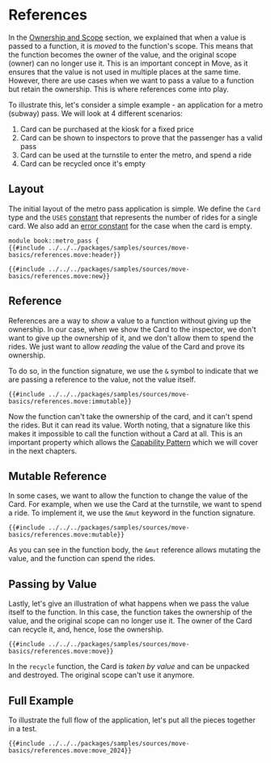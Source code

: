 # References

<!--

Chapter: Basic Syntax
Goal: Show what the borrow checker is and how it works.
Notes:
    - give the metro pass example
    - show why passing by reference is useful
    - mention that reference comparison is faster
    - references can be both mutable and immutable
    - immutable access to shared objects is faster
    - implicit copy
    - moving the value
    - unpacking a reference (mutable and immutable)

 -->

In the [Ownership and Scope](./ownership-and-scope.md) section, we explained that when a value is
passed to a function, it is _moved_ to the function's scope. This means that the function becomes
the owner of the value, and the original scope (owner) can no longer use it. This is an important
concept in Move, as it ensures that the value is not used in multiple places at the same time.
However, there are use cases when we want to pass a value to a function but retain the ownership.
This is where references come into play.

To illustrate this, let's consider a simple example - an application for a metro (subway) pass. We
will look at 4 different scenarios:

1. Card can be purchased at the kiosk for a fixed price
2. Card can be shown to inspectors to prove that the passenger has a valid pass
3. Card can be used at the turnstile to enter the metro, and spend a ride
4. Card can be recycled once it's empty

## Layout

The initial layout of the metro pass application is simple. We define the `Card` type and the `USES`
[constant](./constants.md) that represents the number of rides for a single card. We also add an
[error constant](./assert-and-abort.md#error-constants) for the case when the card is empty.

```move
module book::metro_pass {
{{#include ../../../packages/samples/sources/move-basics/references.move:header}}

{{#include ../../../packages/samples/sources/move-basics/references.move:new}}
```

<!-- In [the previous section](./ownership-and-scope.md) we explained the ownership and scope in Move. We showed how the value is *moved* to a new scope, and how it changes the owner. In this section, we will explain how to *borrow* a reference to a value to avoid moving it, and how Move's *borrow checker* ensures that the references are used correctly. -->

## Reference

References are a way to _show_ a value to a function without giving up the ownership. In our case,
when we show the Card to the inspector, we don't want to give up the ownership of it, and we don't
allow them to spend the rides. We just want to allow _reading_ the value of the Card and prove its
ownership.

To do so, in the function signature, we use the `&` symbol to indicate that we are passing a
reference to the value, not the value itself.

```move
{{#include ../../../packages/samples/sources/move-basics/references.move:immutable}}
```

Now the function can't take the ownership of the card, and it can't spend the rides. But it can read
its value. Worth noting, that a signature like this makes it impossible to call the function without
a Card at all. This is an important property which allows the
[Capability Pattern](./../programmability/capability.md) which we will cover in the next chapters.

## Mutable Reference

In some cases, we want to allow the function to change the value of the Card. For example, when we
use the Card at the turnstile, we want to spend a ride. To implement it, we use the `&mut` keyword
in the function signature.

```move
{{#include ../../../packages/samples/sources/move-basics/references.move:mutable}}
```

As you can see in the function body, the `&mut` reference allows mutating the value, and the
function can spend the rides.

## Passing by Value

Lastly, let's give an illustration of what happens when we pass the value itself to the function. In
this case, the function takes the ownership of the value, and the original scope can no longer use
it. The owner of the Card can recycle it, and, hence, lose the ownership.

```move
{{#include ../../../packages/samples/sources/move-basics/references.move:move}}
```

In the `recycle` function, the Card is _taken by value_ and can be unpacked and destroyed. The
original scope can't use it anymore.

## Full Example

To illustrate the full flow of the application, let's put all the pieces together in a test.

```move
{{#include ../../../packages/samples/sources/move-basics/references.move:move_2024}}
```

<!-- ## Dereference and Copy -->

<!-- TODO: defer and copy, *& -->

<!-- ## Notes -->

<!--
    Move 2024 is great but it's better to show the example with explicit &t and &mut t
    ...and then say that the example could be rewritten with the new syntax


-->

<!-- ## Move 2024

Here's the test from this page written with the Move 2024 syntax:

```move
{{#include ../../../packages/samples/sources/move-basics/references.move:move_2024}}
```
-->
